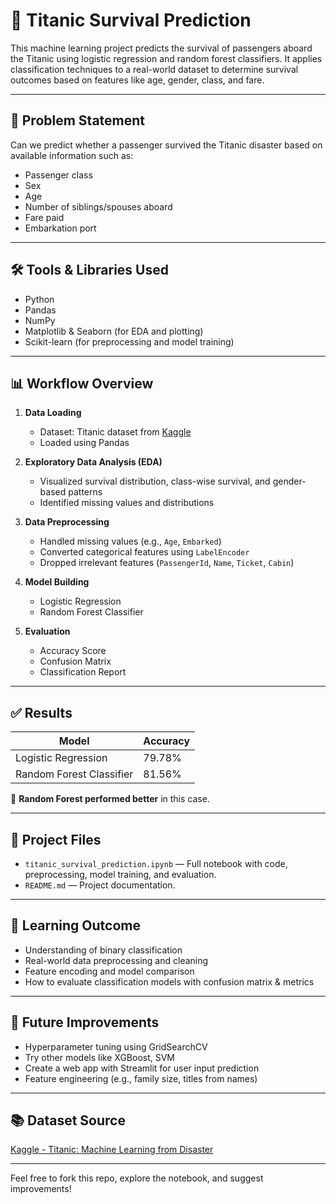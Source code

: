 # 🚢 Titanic Survival Prediction

This machine learning project predicts the survival of passengers aboard the Titanic using logistic regression and random forest classifiers. It applies classification techniques to a real-world dataset to determine survival outcomes based on features like age, gender, class, and fare.

---

## 📌 Problem Statement

Can we predict whether a passenger survived the Titanic disaster based on available information such as:

- Passenger class
- Sex
- Age
- Number of siblings/spouses aboard
- Fare paid
- Embarkation port

---

## 🛠️ Tools & Libraries Used

- Python
- Pandas
- NumPy
- Matplotlib & Seaborn (for EDA and plotting)
- Scikit-learn (for preprocessing and model training)

---

## 📊 Workflow Overview

1. **Data Loading**
   - Dataset: Titanic dataset from [Kaggle](https://www.kaggle.com/c/titanic/data)
   - Loaded using Pandas

2. **Exploratory Data Analysis (EDA)**
   - Visualized survival distribution, class-wise survival, and gender-based patterns
   - Identified missing values and distributions

3. **Data Preprocessing**
   - Handled missing values (e.g., `Age`, `Embarked`)
   - Converted categorical features using `LabelEncoder`
   - Dropped irrelevant features (`PassengerId`, `Name`, `Ticket`, `Cabin`)

4. **Model Building**
   - Logistic Regression
   - Random Forest Classifier

5. **Evaluation**
   - Accuracy Score
   - Confusion Matrix
   - Classification Report

---

## ✅ Results

| Model                  | Accuracy  |
|------------------------|-----------|
| Logistic Regression    | 79.78%    |
| Random Forest Classifier | 81.56% |

📌 **Random Forest performed better** in this case.

---

## 📁 Project Files

- `titanic_survival_prediction.ipynb` — Full notebook with code, preprocessing, model training, and evaluation.
- `README.md` — Project documentation.

---

## 🧠 Learning Outcome

- Understanding of binary classification
- Real-world data preprocessing and cleaning
- Feature encoding and model comparison
- How to evaluate classification models with confusion matrix & metrics

---

## 🚀 Future Improvements

- Hyperparameter tuning using GridSearchCV
- Try other models like XGBoost, SVM
- Create a web app with Streamlit for user input prediction
- Feature engineering (e.g., family size, titles from names)

---

## 📚 Dataset Source

[Kaggle - Titanic: Machine Learning from Disaster](https://www.kaggle.com/c/titanic/data)

---

Feel free to fork this repo, explore the notebook, and suggest improvements!

